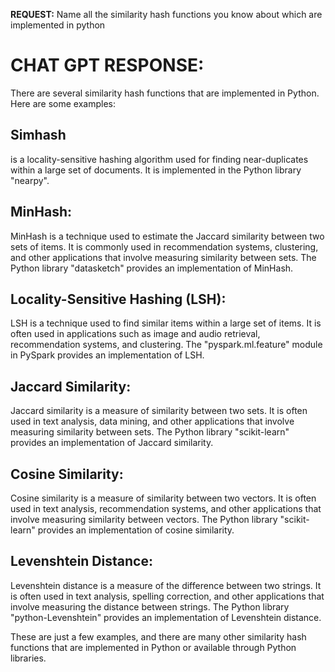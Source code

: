 **REQUEST:** Name all the similarity hash functions you know about which are implemented in python

# CHAT GPT RESPONSE:

There are several similarity hash functions that are implemented in Python. Here are some examples:

## Simhash
is a locality-sensitive hashing algorithm used for finding near-duplicates within a large set of documents. It is implemented in the Python library "nearpy".

## MinHash:
MinHash is a technique used to estimate the Jaccard similarity between two sets of items. It is commonly used in recommendation systems, clustering, and other applications that involve measuring similarity between sets. The Python library "datasketch" provides an implementation of MinHash.

## Locality-Sensitive Hashing (LSH):
LSH is a technique used to find similar items within a large set of items. It is often used in applications such as image and audio retrieval, recommendation systems, and clustering. The "pyspark.ml.feature" module in PySpark provides an implementation of LSH.

## Jaccard Similarity:
Jaccard similarity is a measure of similarity between two sets. It is often used in text analysis, data mining, and other applications that involve measuring similarity between sets. The Python library "scikit-learn" provides an implementation of Jaccard similarity.

## Cosine Similarity:
Cosine similarity is a measure of similarity between two vectors. It is often used in text analysis, recommendation systems, and other applications that involve measuring similarity between vectors. The Python library "scikit-learn" provides an implementation of cosine similarity.

## Levenshtein Distance:
Levenshtein distance is a measure of the difference between two strings. It is often used in text analysis, spelling correction, and other applications that involve measuring the distance between strings. The Python library "python-Levenshtein" provides an implementation of Levenshtein distance.

These are just a few examples, and there are many other similarity hash functions that are implemented in Python or available through Python libraries.